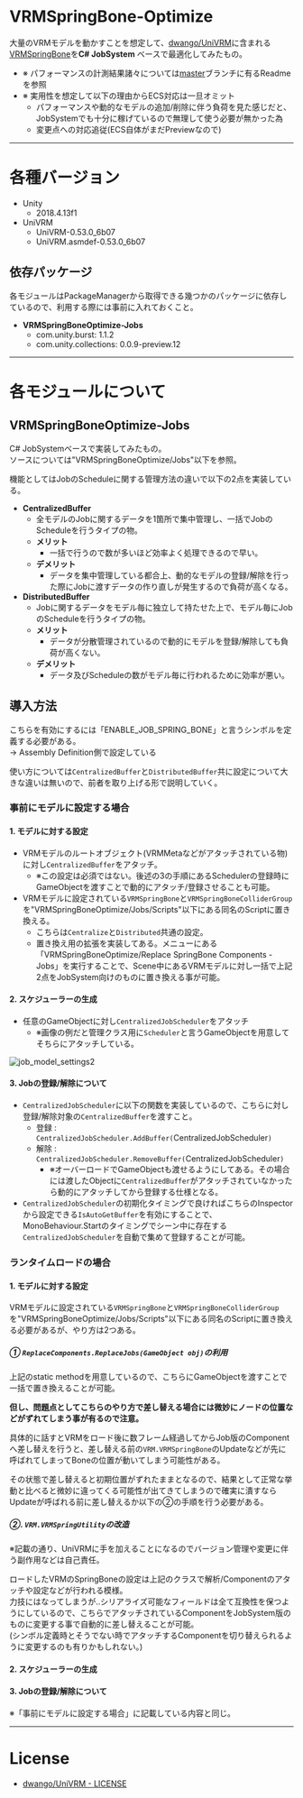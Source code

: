# VRMSpringBone-Optimize

大量のVRMモデルを動かすことを想定して、[dwango/UniVRM](https://github.com/dwango/UniVRM)に含まれる[VRMSpringBone](https://github.com/dwango/UniVRM/blob/master/Assets/VRM/UniVRM/Scripts/SpringBone/VRMSpringBone.cs)を**C# JobSystem** ベースで最適化してみたもの。

- ※ パフォーマンスの計測結果諸々については[master](https://github.com/mao-test-h/VRMSpringBone-Optimize)ブランチに有るReadmeを参照
- ※ 実用性を想定して以下の理由からECS対応は一旦オミット
    - パフォーマンスや動的なモデルの追加/削除に伴う負荷を見た感じだと、JobSystemでも十分に稼げているので無理して使う必要が無かった為
    - 変更点への対応追従(ECS自体がまだPreviewなので)


------------------------------------------------------------------------------------------------

# 各種バージョン

- Unity
    - 2018.4.13f1
- UniVRM
    - UniVRM-0.53.0_6b07
    - UniVRM.asmdef-0.53.0_6b07

## 依存パッケージ

各モジュールはPackageManagerから取得できる幾つかのパッケージに依存しているので、利用する際には事前に入れておくこと。

- **VRMSpringBoneOptimize-Jobs**
    - com.unity.burst: 1.1.2
    - com.unity.collections: 0.0.9-preview.12


------------------------------------------------------------------------------------------------

# 各モジュールについて

## VRMSpringBoneOptimize-Jobs

C# JobSystemベースで実装してみたもの。  
ソースについては"VRMSpringBoneOptimize/Jobs"以下を参照。  

機能としてはJobのScheduleに関する管理方法の違いで以下の2点を実装している。  

- **CentralizedBuffer**
    - 全モデルのJobに関するデータを1箇所で集中管理し、一括でJobのScheduleを行うタイプの物。
    - **メリット**
        - 一括で行うので数が多いほど効率よく処理できるので早い。
    - **デメリット**
        - データを集中管理している都合上、動的なモデルの登録/解除を行った際にJobに渡すデータの作り直しが発生するので負荷が高くなる。
- **DistributedBuffer**
    - Jobに関するデータをモデル毎に独立して持たせた上で、モデル毎にJobのScheduleを行うタイプの物。
    - **メリット**
        - データが分散管理されているので動的にモデルを登録/解除しても負荷が高くない。
    - **デメリット**
        - データ及びScheduleの数がモデル毎に行われるために効率が悪い。

## 導入方法

こちらを有効にするには「ENABLE_JOB_SPRING_BONE」と言うシンボルを定義する必要がある。  
→ Assembly Definition側で設定している

使い方については`CentralizedBuffer`と`DistributedBuffer`共に設定について大きな違いは無いので、前者を取り上げる形で説明していく。

### 事前にモデルに設定する場合

#### 1. モデルに対する設定

- VRMモデルのルートオブジェクト(VRMMetaなどがアタッチされている物)に対し`CentralizedBuffer`をアタッチ。
    - ※この設定は必須ではない。後述の3の手順にあるSchedulerの登録時にGameObjectを渡すことで動的にアタッチ/登録させることも可能。
- VRMモデルに設定されている`VRMSpringBone`と`VRMSpringBoneColliderGroup`を"VRMSpringBoneOptimize/Jobs/Scripts"以下にある同名のScriptに置き換える。
    - こちらは`Centralize`と`Distributed`共通の設定。
    - 置き換え用の拡張を実装してある。メニューにある「VRMSpringBoneOptimize/Replace SpringBone Components - Jobs」を実行することで、Scene中にあるVRMモデルに対し一括で上記2点をJobSystem向けのものに置き換える事が可能。


#### 2. スケジューラーの生成

- 任意のGameObjectに対し`CentralizedJobScheduler`をアタッチ
    - ※画像の例だと管理クラス用に`Scheduler`と言うGameObjectを用意してそちらにアタッチしている。

![job_model_settings2](https://github.com/mao-test-h/VRMSpringBone-Optimize/blob/master/Documents/img/job_model_settings2.png)


#### 3. Jobの登録/解除について

- `CentralizedJobScheduler`に以下の関数を実装しているので、こちらに対し登録/解除対象の`CentralizedBuffer`を渡すこと。
    - 登録 : `CentralizedJobScheduler.AddBuffer(`CentralizedJobScheduler`)`
    - 解除 : `CentralizedJobScheduler.RemoveBuffer(`CentralizedJobScheduler`)`
        - ※オーバーロードでGameObjectも渡せるようにしてある。その場合には渡したObjectに`CentralizedBuffer`がアタッチされていなかったら動的にアタッチしてから登録する仕様となる。
- `CentralizedJobScheduler`の初期化タイミングで良ければこちらのInspectorから設定できる`IsAutoGetBuffer`を有効にすることで、MonoBehaviour.Startのタイミングでシーン中に存在する`CentralizedJobScheduler`を自動で集めて登録することが可能。


### ランタイムロードの場合

#### 1. モデルに対する設定

VRMモデルに設定されている`VRMSpringBone`と`VRMSpringBoneColliderGroup`を"VRMSpringBoneOptimize/Jobs/Scripts"以下にある同名のScriptに置き換える必要があるが、やり方は2つある。

##### ① `ReplaceComponents.ReplaceJobs(GameObject obj)`の利用

上記のstatic methodを用意しているので、こちらにGameObjectを渡すことで一括で置き換えることが可能。

**但し、問題点としてこちらのやり方で差し替える場合には微妙にノードの位置などがずれてしまう事が有るので注意。**

具体的に話すとVRMをロード後に数フレーム経過してからJob版のComponentへ差し替えを行うと、差し替える前の`VRM.VRMSpringBone`のUpdateなどが先に呼ばれてしまってBoneの位置が動いてしまう可能性がある。  

その状態で差し替えると初期位置がずれたままとなるので、結果として正常な挙動と比べると微妙に違ってくる可能性が出てきてしまうので確実に潰すならUpdateが呼ばれる前に差し替えるか以下の②の手順を行う必要がある。

##### ②. `VRM.VRMSpringUtility`の改造

※記載の通り、UniVRMに手を加えることになるのでバージョン管理や変更に伴う副作用などは自己責任。

ロードしたVRMのSpringBoneの設定は上記のクラスで解析/Componentのアタッチや設定などが行われる模様。  
力技にはなってしまうが..シリアライズ可能なフィールドは全て互換性を保つようにしているので、こちらでアタッチされているComponentをJobSystem版のものに変更する事で自動的に差し替えることが可能。  
(シンボル定義時とそうでない時でアタッチするComponentを切り替えられるように変更するのも有りかもしれない。)


#### 2. スケジューラーの生成
#### 3. Jobの登録/解除について

※「事前にモデルに設定する場合」に記載している内容と同じ。



------------------------------------------------------------------------------------------------

# License

- [dwango/UniVRM - LICENSE](https://github.com/dwango/UniVRM/blob/master/LICENSE.txt)


